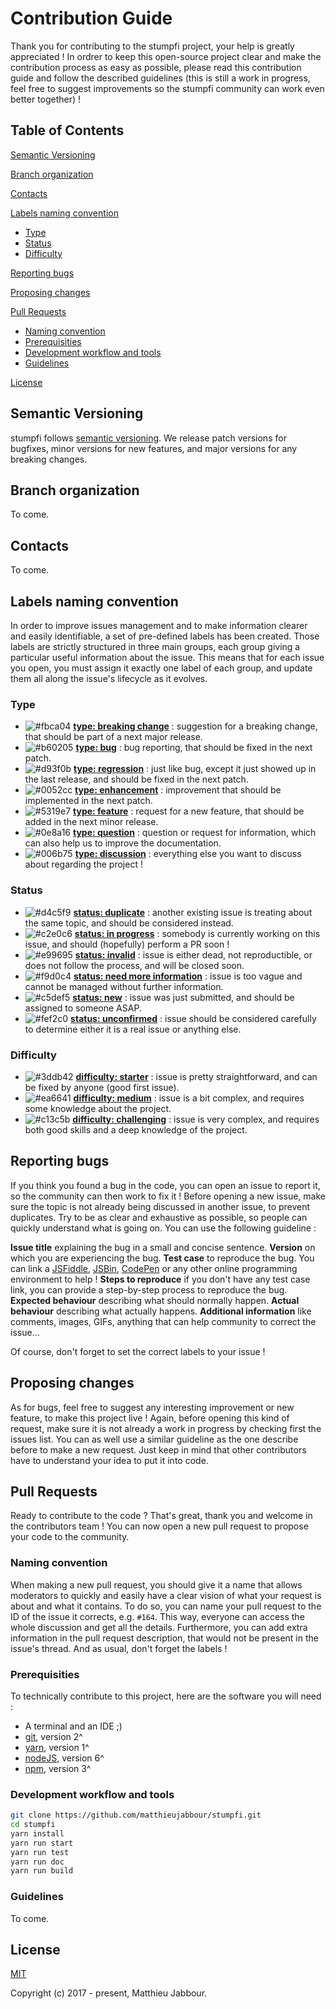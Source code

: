 # Contribution Guide

Thank you for contributing to the stumpfi project, your help is greatly appreciated !
In ordrer to keep this open-source project clear and make the contribution process as easy as possible, please read this contribution guide and follow the described guidelines (this is still a work in progress, feel free to suggest improvements so the stumpfi community can work even better together) !



## Table of Contents

[Semantic Versioning](#semantic-versioning)

[Branch organization](#branch-organization)

[Contacts](#contacts)

[Labels naming convention](#labels-naming-convention)
 * [Type](#type)
 * [Status](#status)
 * [Difficulty](#difficulty)

[Reporting bugs](#reporting-bugs)

[Proposing changes](#proposing-changes)

[Pull Requests](#pull-requests)
 * [Naming convention](#naming-convention)
 * [Prerequisities](#prerequisities)
 * [Development workflow and tools](#development-workflow-and-tools)
 * [Guidelines](#guidelines)

[License](#license)



## Semantic Versioning

stumpfi follows [semantic versioning](https://semver.org/). We release patch versions for bugfixes, minor versions for new features, and major versions for any breaking changes.



## Branch organization

To come.



## Contacts

To come.



## Labels naming convention

In order to improve issues management and to make information clearer and easily identifiable, a set of pre-defined labels has been created. Those labels are strictly structured in three main groups, each group giving a particular useful information about the issue. This means that for each issue you open, you must assign it exactly one label of each group, and update them all along the issue's lifecycle as it evolves.

### Type
 - ![#fbca04](https://placehold.it/15/fbca04/000000?text=+) **[type: breaking change](https://github.com/matthieujabbour/stumpfi/labels/type%3A%20breaking%20change)** : suggestion for a breaking change, that should be part of a next major release.
 - ![#b60205](https://placehold.it/15/b60205/000000?text=+) **[type: bug](https://github.com/matthieujabbour/stumpfi/labels/type%3A%20bug)** : bug reporting, that should be fixed in the next patch.
  - ![#d93f0b](https://placehold.it/15/d93f0b/000000?text=+) **[type: regression](https://github.com/matthieujabbour/stumpfi/labels/type%3A%20regression)** : just like bug, except it just showed up in the last release, and should be fixed in the next patch.
 - ![#0052cc](https://placehold.it/15/0052cc/000000?text=+) **[type: enhancement](https://github.com/matthieujabbour/stumpfi/labels/type%3A%20enhancement)** : improvement that should be implemented in the next patch.
 - ![#5319e7](https://placehold.it/15/5319e7/000000?text=+) **[type: feature](https://github.com/matthieujabbour/stumpfi/labels/type%3A%20feature)** : request for a new feature, that should be added in the next minor release.
 - ![#0e8a16](https://placehold.it/15/0e8a16/000000?text=+) **[type: question](https://github.com/matthieujabbour/stumpfi/labels/type%3A%20question)** : question or request for information, which can also help us to improve the documentation.
  - ![#006b75](https://placehold.it/15/006b75/000000?text=+) **[type: discussion](https://github.com/matthieujabbour/stumpfi/labels/type%3A%20discussion)** : everything else you want to discuss about regarding the project !

### Status
 - ![#d4c5f9](https://placehold.it/15/d4c5f9/000000?text=+) **[status: duplicate](https://github.com/matthieujabbour/stumpfi/labels/status%3A%20duplicate)** : another existing issue is treating about the same topic, and should be considered instead. 
 - ![#c2e0c6](https://placehold.it/15/c2e0c6/000000?text=+) **[status: in progress](https://github.com/matthieujabbour/stumpfi/labels/status%3A%20in%20progress)** : somebody is currently working on this issue, and should (hopefully) perform a PR soon !
 - ![#e99695](https://placehold.it/15/e99695/000000?text=+) **[status: invalid](https://github.com/matthieujabbour/stumpfi/labels/status%3A%20invalid)** : issue is either dead, not reproductible, or does not follow the process, and will be closed soon.
 - ![#f9d0c4](https://placehold.it/15/f9d0c4/000000?text=+) **[status: need more information](https://github.com/matthieujabbour/stumpfi/labels/status%3A%20need%20more%20information)** : issue is too vague and cannot be managed without further information.
 - ![#c5def5](https://placehold.it/15/c5def5/000000?text=+) **[status: new](https://github.com/matthieujabbour/stumpfi/labels/status%3A%20new)** : issue was just submitted, and should be assigned to someone ASAP.
 - ![#fef2c0](https://placehold.it/15/fef2c0/000000?text=+) **[status: unconfirmed](https://github.com/matthieujabbour/stumpfi/labels/status%3A%20unconfirmed)** : issue should be considered carefully to determine either it is a real issue or anything else.

### Difficulty
 - ![#3ddb42](https://placehold.it/15/3ddb42/000000?text=+) **[difficulty: starter](https://github.com/matthieujabbour/stumpfi/labels/difficulty%3A%starter)** : issue is pretty straightforward, and can be fixed by anyone (good first issue).
 - ![#ea6641](https://placehold.it/15/ea6641/000000?text=+) **[difficulty: medium](https://github.com/matthieujabbour/stumpfi/labels/difficulty%3A%medium)** : issue is a bit complex, and requires some knowledge about the project.
 - ![#c13c5b](https://placehold.it/15/c13c5b/000000?text=+) **[difficulty: challenging](https://github.com/matthieujabbour/stumpfi/labels/difficulty%3A%20challenging)** : issue is very complex, and requires both good skills and a deep knowledge of the project.



## Reporting bugs

If you think you found a bug in the code, you can open an issue to report it, so the community can then work to fix it ! Before opening a new issue, make sure the topic is not already being discussed in another issue, to prevent duplicates. Try to be as clear and exhaustive as possible, so people can quickly understand what is going on. You can use the following guideline :

**Issue title** explaining the bug in a small and concise sentence.
**Version** on which you are experiencing the bug.
**Test case** to reproduce the bug. You can link a [JSFiddle](https://jsfiddle.net/), [JSBin](https://jsbin.com/), [CodePen](https://codepen.io/#) or any other online programming environment to help !
**Steps to reproduce** if you don't have any test case link, you can provide a step-by-step process to reproduce the bug.
**Expected behaviour** describing what should normally happen.
**Actual behaviour** describing what actually happens.
**Additional information** like comments, images, GIFs, anything that can help community to correct the issue...

Of course, don't forget to set the correct labels to your issue !



## Proposing changes

As for bugs, feel free to suggest any interesting improvement or new feature, to make this project live ! Again, before opening this kind of request, make sure it is not already a work in progress by checking first the issues list. You can as well use a similar guideline as the one describe before to make a new request. Just keep in mind that other contributors have to understand your idea to put it into code.


## Pull Requests

Ready to contribute to the code ? That's great, thank you and welcome in the contributors team ! You can now open a new pull request to propose your code to the community.

### Naming convention

When making a new pull request, you should give it a name that allows moderators to quickly and easily have a clear vision of what your request is about and what it contains. To do so, you can name your pull request to the ID of the issue it corrects, e.g. `#164`. This way, everyone can access the whole discussion and get all the details. Furthermore, you can add extra information in the pull request description, that would not be present in the issue's thread. And as usual, don't forget the labels !

### Prerequisities

To technically contribute to this project, here are the software you will need :
 * A terminal and an IDE ;)
 * [git](https://git-scm.com/), version 2^
 * [yarn](https://yarnpkg.com/fr), version 1^
 * [nodeJS](https://nodejs.org/en), version 6^
 * [npm](https://www.npmjs.com), version 3^

### Development workflow and tools

```bash
git clone https://github.com/matthieujabbour/stumpfi.git
cd stumpfi
yarn install
yarn run start
yarn run test
yarn run doc
yarn run build
```

### Guidelines

To come.



## License

[MIT](http://opensource.org/licenses/MIT)

Copyright (c) 2017 - present, Matthieu Jabbour.

